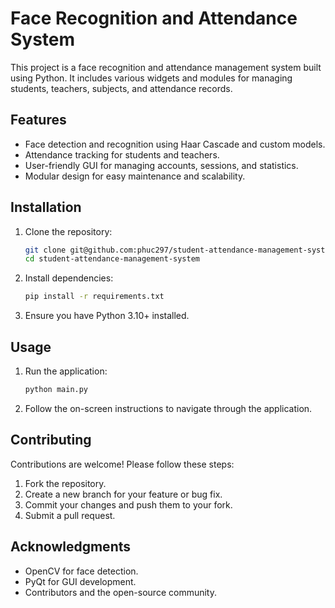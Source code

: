 # Face Recognition and Attendance System

This project is a face recognition and attendance management system built using Python. It includes various widgets and modules for managing students, teachers, subjects, and attendance records.

## Features

- Face detection and recognition using Haar Cascade and custom models.
- Attendance tracking for students and teachers.
- User-friendly GUI for managing accounts, sessions, and statistics.
- Modular design for easy maintenance and scalability.

## Installation

1. Clone the repository:
   ```sh
   git clone git@github.com:phuc297/student-attendance-management-system.git
   cd student-attendance-management-system
   ```

2. Install dependencies:
   ```sh
   pip install -r requirements.txt
   ```

3. Ensure you have Python 3.10+ installed.

## Usage

1. Run the application:
   ```sh
   python main.py
   ```

2. Follow the on-screen instructions to navigate through the application.

## Contributing

Contributions are welcome! Please follow these steps:

1. Fork the repository.
2. Create a new branch for your feature or bug fix.
3. Commit your changes and push them to your fork.
4. Submit a pull request.


## Acknowledgments

- OpenCV for face detection.
- PyQt for GUI development.
- Contributors and the open-source community.
